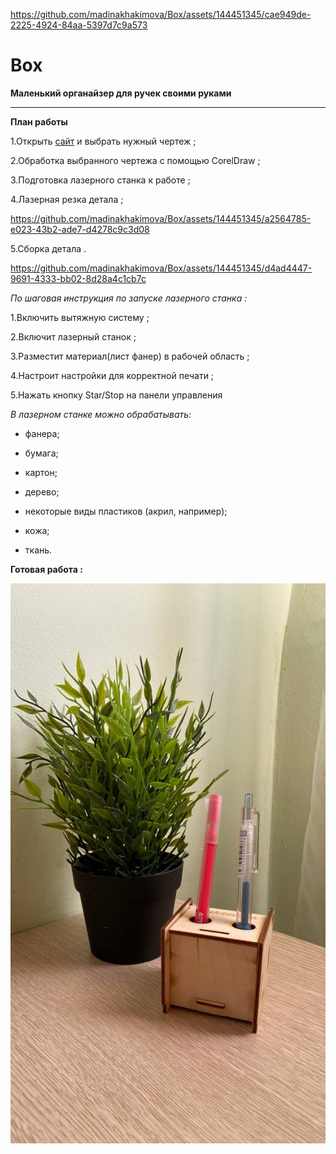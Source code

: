 
https://github.com/madinakhakimova/Box/assets/144451345/cae949de-2225-4924-84aa-5397d7c9a573
# Box
**Маленький органайзер для ручек своими руками**
*******************
**План работы**

1.Открыть [сайт](https://cy1505.tmweb.ru) и выбрать нужный чертеж ;

2.Обработка выбранного чертежа с помощью CorelDraw ;

3.Подготовка лазерного станка к работе ;

4.Лазерная резка детала ;



https://github.com/madinakhakimova/Box/assets/144451345/a2564785-e023-43b2-ade7-d4278c9c3d08






5.Сборка детала .


https://github.com/madinakhakimova/Box/assets/144451345/d4ad4447-9691-4333-bb02-8d28a4c1cb7c



*По шаговая инструкция по запуске лазерного станка :*

1.Включить вытяжную систему ;

2.Включит лазерный станок ;

3.Разместит материал(лист фанер) в рабочей область ;

4.Настроит настройки для корректной печати ;

5.Нажать кнопку Star/Stop на панели управления


*В лазерном станке можно обрабатывать:*

  - фанера;
  
  - бумага;
  
  - картон;
  
  - дерево;
  
  - некоторые виды пластиков (акрил, например);
  
  - кожа;
  
  - ткань.

  **Готовая работа :** 

  ![Img](photo_2023-09-30_17-39-12.jpg)
